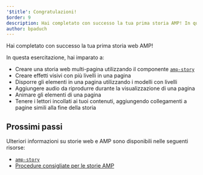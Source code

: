 ```yaml
---
'$title': Congratulazioni!
$order: 9
description: Hai completato con successo la tua prima storia AMP! In questa esercitazione, hai imparato a -Creare una storia multi-pagina utilizzando il componente amp-story
author: bpaduch
---
```


Hai completato con successo la tua prima storia web AMP!

In questa esercitazione, hai imparato a:

- Creare una storia web multi-pagina utilizzando il componente [`amp-story`](../../../../documentation/components/reference/amp-story.md)
- Creare effetti visivi con più livelli in una pagina
- Disporre gli elementi in una pagina utilizzando i modelli con livelli
- Aggiungere audio da riprodurre durante la visualizzazione di una pagina
- Animare gli elementi di una pagina
- Tenere i lettori incollati ai tuoi contenuti, aggiungendo collegamenti a pagine simili alla fine della storia

## Prossimi passi

Ulteriori informazioni su storie web e AMP sono disponibili nelle seguenti risorse:

- [`amp-story`](../../../../documentation/components/reference/amp-story.md)
- [Procedure consigliate per le storie AMP](../../../../documentation/guides-and-tutorials/start/create_successful_stories.md)
